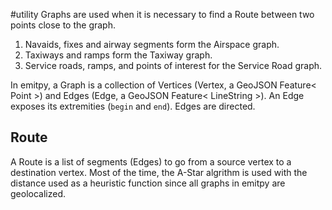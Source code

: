 #utility
Graphs are used when it is necessary to find a Route between two points close to the graph.

1. Navaids, fixes and airway segments form the Airspace graph.
2. Taxiways and ramps form the Taxiway graph.
3. Service roads, ramps, and points of interest for the Service Road graph.

In emitpy, a Graph is a collection of Vertices (Vertex, a GeoJSON Feature< Point >) and Edges (Edge, a GeoJSON Feature< LineString >). An Edge exposes its extremities (`begin` and `end`). Edges are directed.


## Route

A Route is a list of segments (Edges) to go from a source vertex to a destination vertex.
Most of the time, the A-Star algrithm is used with the distance used as a heuristic function since all graphs in emitpy are geolocalized.